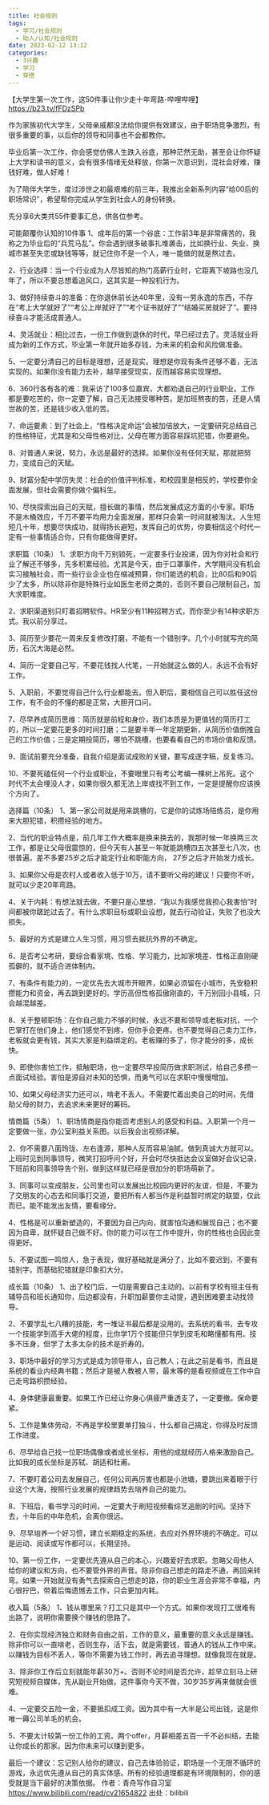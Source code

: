 ```yaml
---
title: 社会规则
tags:
  - 学习/社会规则
  - 助人/认知/社会规则
date: 2023-02-12 13:12
categories:
  - 3兴趣
  - 学习
  - 穿搭
---
```

【大学生第一次工作，这50件事让你少走十年弯路-哔哩哔哩】 https://b23.tv/fFDzSPb

作为家族初代大学生，父母亲戚都没法给你提供有效建议，由于职场竞争激烈，有很多重要的事，以后你的领导和同事也不会都教你。

毕业后第一次工作，你会感觉仿佛人生跌入谷底，那种茫然无助，甚至会让你怀疑上大学和读书的意义，会有很多情绪无处释放，你第一次意识到，混社会好难，赚钱好难，做人好难！


为了陪伴大学生，度过涉世之初最艰难的前三年，我推出全新系列内容“给00后的职场常识”，希望帮你完成从学生到社会人的身份转换。

先分享6大类共55件要事汇总，供各位参考。


可能颠覆你认知的10件事
1、成年后的第一个谷底：工作前3年是非常痛苦的，我称之为毕业后的“兵荒马乱”。你会遇到很多破事扎堆袭击，比如换行业、失业、换城市甚至失恋或缺钱等等，就记住你不是一个人，唯一能做的就是熬过去。

2、行业选择：当一个行业成为人尽皆知的热门高薪行业时，它距离下坡路也没几年了，所以不要总想着追风口，这其实是一种投机行为。

3、做好持续奋斗的准备：在你退休前长达40年里，没有一劳永逸的东西，不存在“考上大学就好了”“考公上岸就好了”“考个证书就好了”“结婚买房就好了”。要持续奋斗才能活成普通人。

4、灵活就业：相比过去，一份工作做到退休的时代，早已经过去了。灵活就业将成为新的工作方式，毕业第一年就开始多存钱，为未来的机会和风险做准备。

5、一定要分清自己的目标是理想，还是现实。理想是你现有条件还够不着，无法实现的。如果你没有能力去补，越早接受现实，反而越容易实现理想。

6、360行各有各的难：我采访了100多位嘉宾，大都劝退自己的行业职业。工作都是要吃苦的，你一定要了解，自己无法接受哪种苦。是加班熬夜的苦，还是人情世故的苦，还是钱少收入低的苦。

7、命运要素：到了社会上，“性格决定命运”会被加倍放大，一定要研究总结自己的性格特征，尤其是和父母性格对比，父母在哪方面容易踩坑犯错，你要避免。

8、对普通人来说，努力，永远是最好的选择。如果你没有任何天赋，那就把努力，变成自己的天赋。

9、财富分配中学历失灵：社会的价值评判标准，和校园里是相反的，学校要你全面发展，但社会需要你做个偏科生。

10、尽快探索出自己的天赋，擅长做的事情，然后发展成这方面的小专家。职场不是木桶效应，千万不要平均用力全面发展，那样只会第一时间就被淘汰。人生短短几十年，想要尽快成功，就得扬长避短，发挥自己的优势，你要相信这个时代一定有一些事情适合你，只有你能做得更好。


求职篇（10条）
1、求职方向千万别锁死，一定要多行业投递，因为你对社会和行业了解还不够多，先多积累经验。尤其是今天，由于口罩事件，大学期间没有机会实习接触社会，而一些行业企业也在缩减预算，你们能选的机会，比80后和90后少了太多，所以除非你是特殊行业如医生老师之类的，否则不要自己限制自己，加大求职难度。

2、求职渠道别只盯着招聘软件。HR至少有11种招聘方式，而你至少有14种求职方式。我以前分享过。

3、简历至少要花一周来反复修改打磨，不能有一个错别字。几个小时就写完的简历，石沉大海是必然。

4、简历一定要自己写，不要花钱找人代笔，一开始就这么做的人，永远不会有好工作。

5、入职前，不要觉得自己什么行业都能去。但入职后，要相信自己可以胜任这份工作，有不会的不懂的都是正常，大胆开口问。

7、尽早养成简历思维：简历就是前程和身价，我们本质是为更值钱的简历打工的，所以一定要花更多的时间打磨；二是要半年一年定期更新，从简历价值倒推自己的工作价值；三是定期投简历，哪怕不跳槽，也要看看自己的市场价值和反馈。

9、面试前要充分准备，自我介绍是面试成败的关键，要写成逐字稿，反复练习。

10、不要死磕任何一个行业或职业，不要眼里只有考公考编一棵树上吊死。这个时代不太会埋没人才，如果你很久都无法上岸或找不到工作，一定是提醒你应该换个方向了。


选择篇（10条）
1、第一家公司就是用来跳槽的，它是你的试炼场陪练员，是你用来大胆犯错，积攒经验的地方。

2、当代的职业特点是，前几年工作大概率是换来换去的，我那时候一年换两三次工作，都是让父母很震惊的，但今天有人甚至一年就能跳槽四五次甚至七八次，也很普遍。差不多要25岁之后才能定行业和职能方向， 27岁之后才开始发力成长。

3、如果你父母是农村人或者收入低于10万，请不要听父母的建议！只要你不听，就可以少走20年弯路。

4、关于内耗：有想法就去做，不要只是心里想，“我以为我感觉我担心我害怕”时间都被你蹉跎过去了。有什么求职目标或职业设想，就去行动验证，失败了也没大损失。

5、最好的方式是建立人生习惯，用习惯去抵抗外界的不确定。

6、是否考公考研，要综合看家境、性格、学习能力，比如家境差、性格正直刚硬孤僻的，就不适合进体制内。

7、有条件有能力的，一定优先去大城市开眼界，如果必须留在小城市，先安稳积攒能力和资金，再去跳到更好的。学历高但性格孤傲刚直的，千万别回小县城，只会越混越差。

8、关于整顿职场：在你自己能力不够的时候，永远不要和领导或老板对抗，一个巴掌打在他们身上，他们感觉不到疼，但你手会更疼。也不要觉得自己卖力工作，老板就会更有钱，其实大家是利益绑定的。老板赚的多了，你才能分的多，成长快。

9、即使你害怕工作，抵触职场，也一定要尽早投简历做求职测试，给自己多攒一点面试经验。害怕是源自对未知的恐惧，而勇气可以在求职中慢慢增加。

10、如果父母经济实力还可以，啃老不丢人。不需要忙着出卖自己的时间，先借助父母的财力，去追求未来更好的筹码。


情商篇（5条）
1、职场情商是指你能否考虑别人的感受和利益。入职第一个月一定要做一张，办公室利益关系图。以后我会出视频详解。

2、你不需要八面玲珑、左右逢源，那种人反而容易油腻。做到真诚大方就可以。上班时见到同事领导，微笑打招呼问个好，开会时尽快抵达会议室做好会议记录，下班前和同事领导告个别，做到这样就已经是很加分的职场萌新了。

3、同事可以变成朋友，公司里也可以发展出比校园内更好的友谊，但是，不要为了交朋友的心态去和同事打交道，要把所有人都当作是利益暂时绑定的联盟，仅此而已。能不能发出友情，要看缘分。

4、性格是可以重新塑造的，不要因为自己内向，就害怕沟通和展现自己；也不要因为自卑，就怀疑自己做不好。你的能力可以在工作中提升，你的性格也会因此变得更好。

5、不要试图一鸣惊人，急于表现，做好基础就是满分了，比如不要迟到，不要有错别字。而基础犯错就是印象扣大分。


成长篇（10条）
1、出了校门后，一切是需要自己主动的。以前有学校有班主任有辅导员和班长通知你，后边都没有，升职加薪要你主动提，遇到困难要主动找领导。

2、不要学乱七八糟的技能，考一堆证书最后都是没用的。去系统的看书，去专攻一个技能学到高手大佬的程度，比你学1万个技能但只学到皮毛和略懂都有用。技多不压身，但学了太多太杂的技术是折寿的。

3、职场中最好的学习方式是成为领导带人，自己教人；在此之前是看书，而且是系统的看业内经典书籍；然后才是被人教被人带，最末等的是看视频或在工作中自己走弯路积攒经验。

4、身体健康最重要。如果工作已经让你身心俱疲严重透支了，一定要撤。保命要紧。

5、工作是集体劳动，不再是学校里要单打独斗，什么都自己搞定，你得及时反馈工作进度。

6、尽早给自己找一位职场偶像或者成长坐标，用他的成就经历人格来激励自己。比如我的成长坐标是苏轼、胡适和杜甫。

7、不要盯着公司去发展自己，任何公司再厉害也都是小池塘，要跳出来着眼于行业这个大海，按照行业发展的规律趋势去培养自己的能力。

8、下班后，看书学习的时间，一定要大于刷短视频看综艺追剧的时间。坚持下去，十年后的中年危机，会离你很远。

9、尽早培养一个好习惯，建立长期稳定的系统，去应对外界环境的不确定。可以是运动、阅读或写作都可以，长期坚持。

10、第一份工作，一定要优先遵从自己的本心，兴趣爱好去求职。忽略父母他人给你的建议和方向，也不要管外界的声音。除非你自己想走的路走不通，再回来转弯。如果一开始就没有勇气去探索自己想走的路，你的职业生涯会非常不幸福，内心很拧巴，带着后悔遗憾去工作，只会更加内耗。


收入篇（5条）
1、钱从哪里来？打工只是其中一个方式。如果你发现打工很难有出路了，说明你需要换个赚钱的思路了。

2、在你实现经济独立和财务自由之前，工作的意义，最重要的意义永远是赚钱。除非你可以一直啃老，否则生存，活下去，就是需要钱，普通人的钱从工作中来。以赚钱为目标不丢人，等你不需要为钱工作时，再去追寻理想。就像我现在就是。

3、除非你工作后立刻就能年薪30万+。否则不论时间是否允许，趁早立刻马上研究短视频自媒体，先从副业开始做。这件事你今天不做，30岁35岁再来做就会很难。

4、一定要交五险一金，不要抵扣成工资。因为其中有一大半是公司出钱，这是你唯一薅公司羊毛的机会。

5、不要太计较第一份工作的工资。两个offer，月薪相差五百一千不必纠结，去能让你成长的那家。因为你未来可以赚到更多。


最后一个建议：忘记别人给你的建议，自己去体验验证，职场是一个无限不循环的游戏，永远优先遵从自己的真实体感。所有的经验道理都是有环境限制的，你的感受就是当下最好的决策依据。 作者：青舟写作自习室 https://www.bilibili.com/read/cv21654822 出处：bilibili


